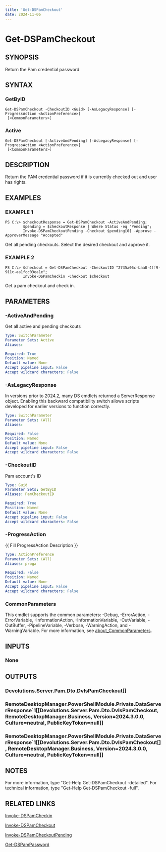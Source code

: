 ```yaml
---
title: 'Get-DSPamCheckout'
date: 2024-11-06
---
```



# Get-DSPamCheckout

## SYNOPSIS
Return the Pam credential password

## SYNTAX

### GetByID
```
Get-DSPamCheckout -CheckoutID <Guid> [-AsLegacyResponse] [-ProgressAction <ActionPreference>]
 [<CommonParameters>]
```

### Active
```
Get-DSPamCheckout [-ActiveAndPending] [-AsLegacyResponse] [-ProgressAction <ActionPreference>]
 [<CommonParameters>]
```

## DESCRIPTION
Return the PAM credential password if it is currently checked out and user has rights.

## EXAMPLES

### EXAMPLE 1
```
PS C:\> $checkoutResponse = Get-DSPamCheckout -ActiveAndPending;
        $pending = $checkoutResponse | Where Status -eq "Pending";
        Invoke-DSPamCheckoutPending -Checkout $pending[0] -Approve -ApproverMessage "Accepted"
```

Get all pending checkouts.
Select the desired checkout and approve it.

### EXAMPLE 2
```
PS C:\> $checkout = Get-DSPamCheckout -CheckoutID "2735a06c-baa0-4ff9-911c-aa1fcc03ea1e";
        Invoke-DSPamCheckin -Checkout $checkout
```

Get a pam checkout and check in.

## PARAMETERS

### -ActiveAndPending
Get all active and pending checkouts

```yaml
Type: SwitchParameter
Parameter Sets: Active
Aliases:

Required: True
Position: Named
Default value: None
Accept pipeline input: False
Accept wildcard characters: False
```

### -AsLegacyResponse
In versions prior to 2024.2, many DS cmdlets returned a ServerResponse object.
Enabling this backward compatibility switch allows scripts developed for earlier versions to function correctly.

```yaml
Type: SwitchParameter
Parameter Sets: (All)
Aliases:

Required: False
Position: Named
Default value: None
Accept pipeline input: False
Accept wildcard characters: False
```

### -CheckoutID
Pam account's ID

```yaml
Type: Guid
Parameter Sets: GetByID
Aliases: PamCheckoutID

Required: True
Position: Named
Default value: None
Accept pipeline input: False
Accept wildcard characters: False
```

### -ProgressAction
{{ Fill ProgressAction Description }}

```yaml
Type: ActionPreference
Parameter Sets: (All)
Aliases: proga

Required: False
Position: Named
Default value: None
Accept pipeline input: False
Accept wildcard characters: False
```

### CommonParameters
This cmdlet supports the common parameters: -Debug, -ErrorAction, -ErrorVariable, -InformationAction, -InformationVariable, -OutVariable, -OutBuffer, -PipelineVariable, -Verbose, -WarningAction, and -WarningVariable. For more information, see [about_CommonParameters](http://go.microsoft.com/fwlink/?LinkID=113216).

## INPUTS

### None
## OUTPUTS

### Devolutions.Server.Pam.Dto.DvlsPamCheckout[]
### RemoteDesktopManager.PowerShellModule.Private.DataServerResponse`1[[Devolutions.Server.Pam.Dto.DvlsPamCheckout, RemoteDesktopManager.Business, Version=2024.3.0.0, Culture=neutral, PublicKeyToken=null]]
### RemoteDesktopManager.PowerShellModule.Private.DataServerResponse`1[[Devolutions.Server.Pam.Dto.DvlsPamCheckout[], RemoteDesktopManager.Business, Version=2024.3.0.0, Culture=neutral, PublicKeyToken=null]]
## NOTES
For more information, type "Get-Help Get-DSPamCheckout -detailed".
For technical information, type "Get-Help Get-DSPamCheckout -full".

## RELATED LINKS

[Invoke-DSPamCheckin](http://127.0.0.1:1111/docs/Invoke-DSPamCheckin/)

[Invoke-DSPamCheckout](http://127.0.0.1:1111/docs/Invoke-DSPamCheckout/)

[Invoke-DSPamCheckoutPending](http://127.0.0.1:1111/docs/Invoke-DSPamCheckoutPending/)

[Get-DSPamPassword](http://127.0.0.1:1111/docs/Get-DSPamPassword/)

